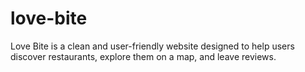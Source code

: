# love-bite
Love Bite is a clean and user-friendly website designed to help users discover restaurants, explore them on a map, and leave reviews.
